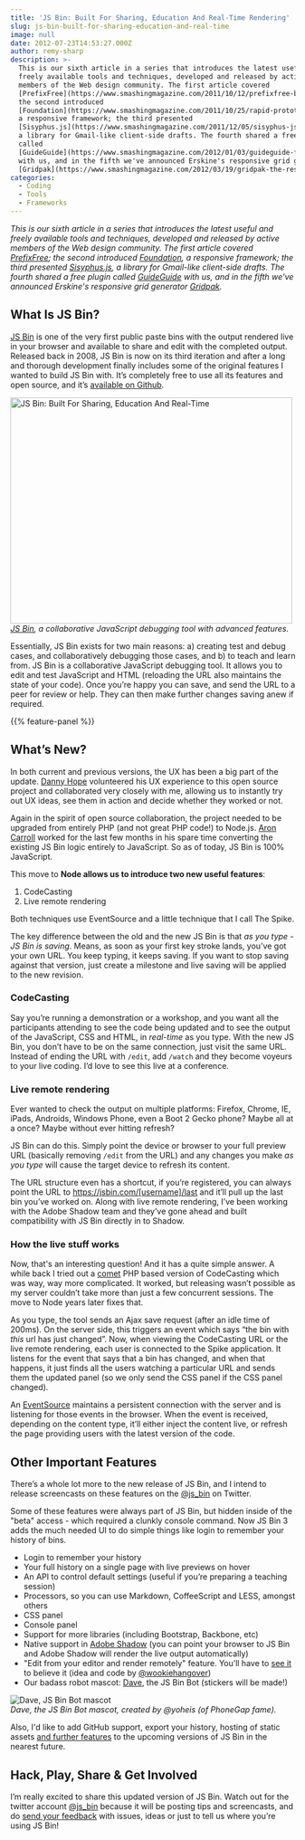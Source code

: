 ```yaml
---
title: 'JS Bin: Built For Sharing, Education And Real-Time Rendering'
slug: js-bin-built-for-sharing-education-and-real-time
image: null
date: 2012-07-23T14:53:27.000Z
author: remy-sharp
description: >-
  This is our sixth article in a series that introduces the latest useful and
  freely available tools and techniques, developed and released by active
  members of the Web design community. The first article covered
  [PrefixFree](https://www.smashingmagazine.com/2011/10/12/prefixfree-break-free-from-css-prefix-hell/);
  the second introduced
  [Foundation](https://www.smashingmagazine.com/2011/10/25/rapid-prototyping-for-any-device-with-foundation/),
  a responsive framework; the third presented
  [Sisyphus.js](https://www.smashingmagazine.com/2011/12/05/sisyphus-js-client-side-drafts-and-more/),
  a library for Gmail-like client-side drafts. The fourth shared a free plugin
  called
  [GuideGuide](https://www.smashingmagazine.com/2012/01/03/guideguide-free-plugin-for-dealing-with-grids-in-photoshop/)
  with us, and in the fifth we've announced Erskine's responsive grid generator
  [Gridpak](https://www.smashingmagazine.com/2012/03/19/gridpak-the-responsive-grid-generator/).
categories:
  - Coding
  - Tools
  - Frameworks
---
```

<em>This is our sixth article in a series that introduces the latest useful and freely available tools and techniques, developed and released by active members of the Web design community. The first article covered <a href="https://www.smashingmagazine.com/2011/10/12/prefixfree-break-free-from-css-prefix-hell/">PrefixFree</a>; the second introduced <a href="https://www.smashingmagazine.com/2011/10/25/rapid-prototyping-for-any-device-with-foundation/">Foundation</a>, a responsive framework; the third presented <a href="https://www.smashingmagazine.com/2011/12/05/sisyphus-js-client-side-drafts-and-more/">Sisyphus.js</a>, a library for Gmail-like client-side drafts. The fourth shared a free plugin called <a href="https://www.smashingmagazine.com/2012/01/03/guideguide-free-plugin-for-dealing-with-grids-in-photoshop/">GuideGuide</a> with us, and in the fifth we've announced Erskine's responsive grid generator <a href="https://www.smashingmagazine.com/2012/03/19/gridpak-the-responsive-grid-generator/">Gridpak</a>.</em>

## What Is JS Bin?

<a href="https://jsbin.com/">JS Bin</a> is one of the very first public paste bins with the output rendered live in your browser and available to share and edit with the completed output. Released back in 2008, JS Bin is now on its third iteration and after a long and thorough development finally includes some of the original features I wanted to build JS Bin with. It’s completely free to use all its features and open source, and it’s <a href="https://github.com/remy/jsbin">available on Github</a>.

<a href="https://jsbin.com/"><img title="JS Bin: Built For Sharing, Education And Real-Time" src="https://archive.smashing.media/assets/344dbf88-fdf9-42bb-adb4-46f01eedd629/c9299d8e-ad5a-41e3-88fd-5c105dc0a276/jsbin-500px-fp.gif" alt="JS Bin: Built For Sharing, Education And Real-Time" width="498" height="400" /></a><br>
<em><a href="https://jsbin.com/">JS Bin</a>, a collaborative JavaScript debugging tool with advanced features.</em>

Essentially, JS Bin exists for two main reasons: a) creating test and debug cases, and collaboratively debugging those cases, and b) to teach and learn from. JS Bin is a collaborative JavaScript debugging tool. It allows you to edit and test JavaScript and HTML (reloading the URL also maintains the state of your code). Once you’re happy you can save, and send the URL to a peer for review or help. They can then make further changes saving anew if required.

{{% feature-panel %}}

## What’s New?

In both current and previous versions, the UX has been a big part of the update. <a href="https://twitter.com/yandle">Danny Hope</a> volunteered his UX experience to this open source project and collaborated very closely with me, allowing us to instantly try out UX ideas, see them in action and decide whether they worked or not.

Again in the spirit of open source collaboration, the project needed to be upgraded from entirely PHP (and not great PHP code!) to Node.js. <a href="https://twitter.com/ac94">Aron Carroll</a> worked for the last few months in his spare time converting the existing JS Bin logic entirely to JavaScript. So as of today, JS Bin is 100% JavaScript.

This move to <strong>Node allows us to introduce two new useful features</strong>:

1.  CodeCasting
2.  Live remote rendering

Both techniques use EventSource and a little technique that I call The Spike.

The key difference between the old and the new JS Bin is that <em>as you type - JS Bin is saving</em>. Means, as soon as your first key stroke lands, you’ve got your own URL. You keep typing, it keeps saving. If you want to stop saving against that version, just create a milestone and live saving will be applied to the new revision.</p>

### CodeCasting

Say you’re running a demonstration or a workshop, and you want all the participants attending to see the code being updated and to see the output of the JavaScript, CSS and HTML, in <em>real-time</em> as you type. With the new JS Bin, you don’t have to be on the same connection, just visit the same URL. Instead of ending the URL with <code>/edit</code>, add <code>/watch</code> and they become voyeurs to your live coding. I’d love to see this live at a conference.</p>

### Live remote rendering

Ever wanted to check the output on multiple platforms: Firefox, Chrome, IE, iPads, Androids, Windows Phone, even a Boot 2 Gecko phone? Maybe all at a once? Maybe without ever hitting refresh?

JS Bin can do this. Simply point the device or browser to your full preview URL (basically removing <code>/edit</code> from the URL) and any changes you make <em>as you type</em> will cause the target device to refresh its content.

The URL structure even has a shortcut, if you’re registered, you can always point the URL to <a href="https://jsbin.com/rem/last">https://jsbin.com/[username]/last</a> and it’ll pull up the last bin you’ve worked on. Along with live remote rendering, I’ve been working with the Adobe Shadow team and they’ve gone ahead and built compatibility with JS Bin directly in to Shadow.

### How the live stuff works

Now, that's an interesting question! And it has a quite simple answer. A while back I tried out a <a href="https://en.wikipedia.org/wiki/Comet_(programming)">comet</a> PHP based version of CodeCasting which was way, way more complicated. It worked, but releasing wasn’t possible as my server couldn’t take more than just a few concurrent sessions. The move to Node years later fixes that.

As you type, the tool sends an Ajax save request (after an idle time of 200ms). On the server side, this triggers an event which says “the bin with <em>this</em> url has just changed”. Now, when viewing the CodeCasting URL or the live remote rendering, each user is connected to the Spike application. It listens for the event that says that a bin has changed, and when that happens, it just finds all the users watching a particular URL and sends them the updated panel (so we only send the CSS panel if the CSS panel changed).

An <a href="https://html5doctor.com/server-sent-events/">EventSource</a> maintains a persistent connection with the server and is listening for those events in the browser. When the event is received, depending on the content type, it’ll either inject the content live, or refresh the page providing users with the latest version of the code.</p>

## Other Important Features

There’s a whole lot more to the new release of JS Bin, and I intend to release screencasts on these features on the <a href="https://twitter.com/js_bin">@js_bin</a> on Twitter.

Some of these features were always part of JS Bin, but hidden inside of the "beta" access - which required a clunkly console command. Now JS Bin 3 adds the much needed UI to do simple things like login to remember your history of bins.

*   Login to remember your history
*   Your full history on a single page with live previews on hover
*   An API to control default settings (useful if you’re preparing a teaching session)
*   Processors, so you can use Markdown, CoffeeScript and LESS, amongst others
*   CSS panel
*   Console panel
*   Support for more libraries (including Bootstrap, Backbone, etc)
*   Native support in [Adobe Shadow](https://labs.adobe.com/technologies/shadow/) (you can point your browser to JS Bin and Adobe Shadow will render the live output automatically)
*   "Edit from your editor and render remotely" feature. You’ll have to [see it](https://youtube.com/watch?v=mY56fNmn2cE) to believe it (idea and code by [@wookiehangover](https://twitter.com/wookiehangover))
*   Our badass robot mascot: [Dave](https://twitter.com/js_bin), the JS Bin Bot (stickers will be made!)

<img loading="lazy" decoding="async" src="https://archive.smashing.media/assets/344dbf88-fdf9-42bb-adb4-46f01eedd629/c8a8a759-80ae-4404-b075-2aa896af93d0/jsbin-logo.png" alt="Dave, JS Bin Bot mascot" /><br>
<em>Dave, the JS Bin Bot mascot, created by @yoheis (of PhoneGap fame).</em>

Also, I'd like to add GitHub support, export your history, hosting of static assets <a href="https://github.com/remy/jsbin/blob/master/TODO.md">and further features</a> to the upcoming versions of JS Bin in the nearest future.</p>

## Hack, Play, Share & Get Involved

I’m really excited to share this updated version of JS Bin. Watch out for the twitter account <a href="https://twitter.com/js_bin">@js_bin</a> because it will be posting tips and screencasts, and do <a href="https://github.com/remy/jsbin/issues">send your feedback</a> with issues, ideas or just to tell us where you’re using JS Bin!

